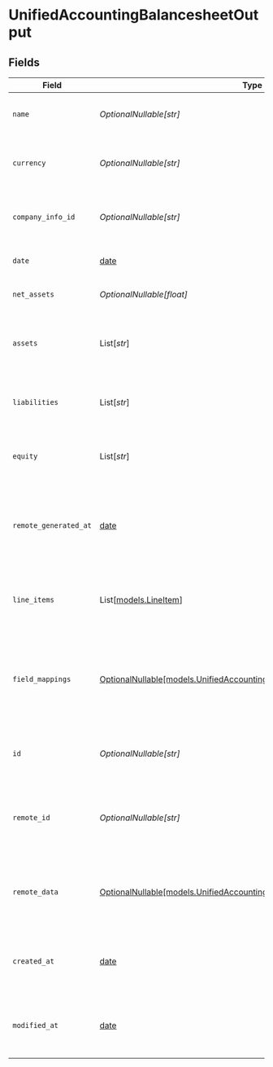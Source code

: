 # UnifiedAccountingBalancesheetOutput


## Fields

| Field                                                                                                                                      | Type                                                                                                                                       | Required                                                                                                                                   | Description                                                                                                                                | Example                                                                                                                                    |
| ------------------------------------------------------------------------------------------------------------------------------------------ | ------------------------------------------------------------------------------------------------------------------------------------------ | ------------------------------------------------------------------------------------------------------------------------------------------ | ------------------------------------------------------------------------------------------------------------------------------------------ | ------------------------------------------------------------------------------------------------------------------------------------------ |
| `name`                                                                                                                                     | *OptionalNullable[str]*                                                                                                                    | :heavy_minus_sign:                                                                                                                         | The name of the balance sheet                                                                                                              | Q2 2024 Balance Sheet                                                                                                                      |
| `currency`                                                                                                                                 | *OptionalNullable[str]*                                                                                                                    | :heavy_minus_sign:                                                                                                                         | The currency used in the balance sheet                                                                                                     | USD                                                                                                                                        |
| `company_info_id`                                                                                                                          | *OptionalNullable[str]*                                                                                                                    | :heavy_minus_sign:                                                                                                                         | The UUID of the associated company info                                                                                                    | 801f9ede-c698-4e66-a7fc-48d19eebaa4f                                                                                                       |
| `date`                                                                                                                                     | [date](https://docs.python.org/3/library/datetime.html#date-objects)                                                                       | :heavy_minus_sign:                                                                                                                         | The date of the balance sheet                                                                                                              | 2024-06-30T23:59:59Z                                                                                                                       |
| `net_assets`                                                                                                                               | *OptionalNullable[float]*                                                                                                                  | :heavy_minus_sign:                                                                                                                         | The net assets value                                                                                                                       | 1000000                                                                                                                                    |
| `assets`                                                                                                                                   | List[*str*]                                                                                                                                | :heavy_minus_sign:                                                                                                                         | The list of assets                                                                                                                         | [<br/>"Cash",<br/>"Accounts Receivable",<br/>"Inventory"<br/>]                                                                             |
| `liabilities`                                                                                                                              | List[*str*]                                                                                                                                | :heavy_minus_sign:                                                                                                                         | The list of liabilities                                                                                                                    | [<br/>"Accounts Payable",<br/>"Long-term Debt"<br/>]                                                                                       |
| `equity`                                                                                                                                   | List[*str*]                                                                                                                                | :heavy_minus_sign:                                                                                                                         | The list of equity items                                                                                                                   | [<br/>"Common Stock",<br/>"Retained Earnings"<br/>]                                                                                        |
| `remote_generated_at`                                                                                                                      | [date](https://docs.python.org/3/library/datetime.html#date-objects)                                                                       | :heavy_minus_sign:                                                                                                                         | The date when the balance sheet was generated in the remote system                                                                         | 2024-07-01T12:00:00Z                                                                                                                       |
| `line_items`                                                                                                                               | List[[models.LineItem](../models/lineitem.md)]                                                                                             | :heavy_minus_sign:                                                                                                                         | The report items associated with this balance sheet                                                                                        |                                                                                                                                            |
| `field_mappings`                                                                                                                           | [OptionalNullable[models.UnifiedAccountingBalancesheetOutputFieldMappings]](../models/unifiedaccountingbalancesheetoutputfieldmappings.md) | :heavy_minus_sign:                                                                                                                         | The custom field mappings of the object between the remote 3rd party & Panora                                                              | {<br/>"custom_field_1": "value1",<br/>"custom_field_2": "value2"<br/>}                                                                     |
| `id`                                                                                                                                       | *OptionalNullable[str]*                                                                                                                    | :heavy_minus_sign:                                                                                                                         | The UUID of the balance sheet record                                                                                                       | 801f9ede-c698-4e66-a7fc-48d19eebaa4f                                                                                                       |
| `remote_id`                                                                                                                                | *OptionalNullable[str]*                                                                                                                    | :heavy_minus_sign:                                                                                                                         | The remote ID of the balance sheet in the context of the 3rd Party                                                                         | balancesheet_1234                                                                                                                          |
| `remote_data`                                                                                                                              | [OptionalNullable[models.UnifiedAccountingBalancesheetOutputRemoteData]](../models/unifiedaccountingbalancesheetoutputremotedata.md)       | :heavy_minus_sign:                                                                                                                         | The remote data of the balance sheet in the context of the 3rd Party                                                                       | {<br/>"raw_data": {<br/>"additional_field": "some value"<br/>}<br/>}                                                                       |
| `created_at`                                                                                                                               | [date](https://docs.python.org/3/library/datetime.html#date-objects)                                                                       | :heavy_minus_sign:                                                                                                                         | The created date of the balance sheet record                                                                                               | 2024-06-15T12:00:00Z                                                                                                                       |
| `modified_at`                                                                                                                              | [date](https://docs.python.org/3/library/datetime.html#date-objects)                                                                       | :heavy_minus_sign:                                                                                                                         | The last modified date of the balance sheet record                                                                                         | 2024-06-15T12:00:00Z                                                                                                                       |
